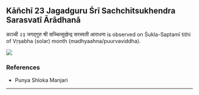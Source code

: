 ## Kāñchī 23 Jagadguru Śrī Sachchitsukhendra Sarasvatī Ārādhanā
काञ्ची २३ जगद्गुरु श्री सच्चित्सुखेन्द्र सरस्वती आराधना is observed on Śukla-Saptamī tithi of Vṛṣabha (solar) month (madhyaahna/puurvaviddha).

_![](https://github.com/sanskrit-coders/jyotisha/blob/master/jyotisha/panchangam/temporal/festival/images/kanchi-jagadgurus/jagadguru-23.jpg)_
### References
* Punya Shloka Manjari


---
